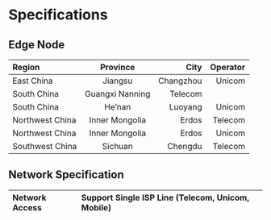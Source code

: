 # Specifications
## Edge Node

|Region|Province|City|Operator|
| :------------ |:---------------:| -----:| -----:|
| East China | Jiangsu | Changzhou | Unicom |
| South China | Guangxi Nanning | Telecom |
| South China | He’nan | Luoyang | Unicom |
| Northwest China| Inner Mongolia | Erdos | Telecom |
| Northwest China| Inner Mongolia | Erdos | Unicom |
| Southwest China | Sichuan | Chengdu | Telecom |


## Network Specification

|Network Access | Support Single ISP Line (Telecom, Unicom, Mobile)|
|:-|:-|

